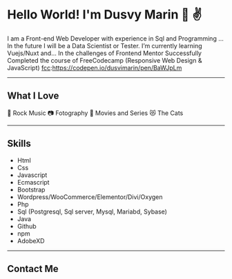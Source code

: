 # Hello World! I'm Dusvy Marin 👩 ✌️

I am a Front-end Web Developer with experience in Sql and Programming ... In the future I will be a Data Scientist or Tester.
 I’m currently learning Vuejs/Nuxt
and... In the challenges of Frontend Mentor 
Successfully Completed the course of  FreeCodecamp (Responsive Web Design & JavaScript) [fcc]:https://codepen.io/dusvimarin/pen/BaWJpLm

------

##  What I Love

🤘 Rock Music
📷 Fotography
🎥 Movies and Series
😻 The Cats

------

##  Skills

- Html 
- Css
- Javascript
- Ecmascript
- Bootstrap
- Wordpress/WooCommerce/Elementor/Divi/Oxygen 
- Php
- Sql (Postgresql, Sql server, Mysql, Mariabd, Sybase)
- Java
- Github
- npm
- AdobeXD

------
  ## Contact Me
 [fcc]:https://codepen.io/dusvimarin/pen/BaWJpLm
[linkedIn:]:https://ve.linkedin.com/in/dusviry-marin
[Twitter]:https://twitter.com/dusvimarin
[dribbble]:https://dribbble.com/dusvy
[Portfolio]: 	"coming_soon"
[email]:dusvimarin@gmail.com
[buymeacoffee]:https://www.buymeacoffee.com/dusvim


